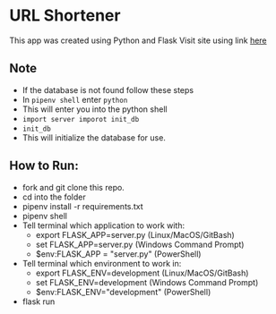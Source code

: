 # URL Shortener

This app was created using Python and Flask
Visit site using link [here](https://immense-lake-41444.herokuapp.com/)

## Note

- If the database is not found follow these steps
- In `pipenv shell` enter `python`
- This will enter you into the python shell
- `import server imporot init_db`
- `init_db`
- This will initialize the database for use.

## How to Run:

- fork and git clone this repo.
- cd into the folder
- pipenv install -r requirements.txt
- pipenv shell
- Tell terminal which application to work with:
  - export FLASK_APP=server.py (Linux/MacOS/GitBash)
  - set FLASK_APP=server.py (Windows Command Prompt)
  - $env:FLASK_APP = "server.py" (PowerShell)
- Tell terminal which environment to work in:
  - export FLASK_ENV=development (Linux/MacOS/GitBash)
  - set FLASK_ENV=development (Windows Command Prompt)
  - $env:FLASK_ENV="development" (PowerShell)
- flask run
